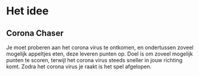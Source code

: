 # Het idee

## Corona Chaser

Je moet proberen aan het corona virus te ontkomen, en ondertussen zoveel mogelijk appeltjes eten, deze leveren punten op. Doel is om zoveel mogelijk punten te scoren, terwijl het corona virus steeds sneller in jouw richting komt. Zodra het corona virus je raakt is het spel afgelopen.
